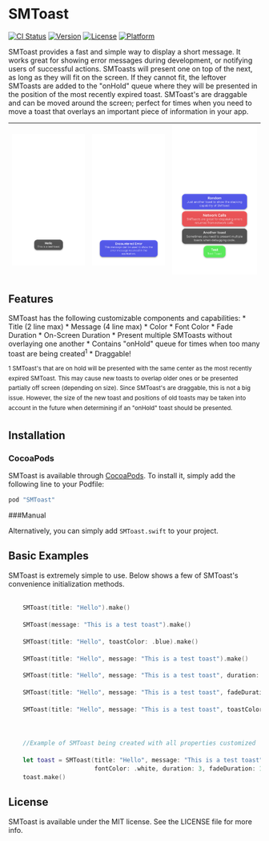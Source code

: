 # SMToast

[![CI Status](http://img.shields.io/travis/mandrusiaks/SMToast.svg?style=flat)](https://travis-ci.org/mandrusiaks/SMToast)
[![Version](https://img.shields.io/cocoapods/v/SMToast.svg?style=flat)](http://cocoapods.org/pods/SMToast)
[![License](https://img.shields.io/cocoapods/l/SMToast.svg?style=flat)](http://cocoapods.org/pods/SMToast)
[![Platform](https://img.shields.io/cocoapods/p/SMToast.svg?style=flat)](http://cocoapods.org/pods/SMToast)

SMToast provides a fast and simple way to display a short message. It works great for showing error messages during development, or notifying users of successful actions. SMToasts will present one on top of the next, as long as they will fit on the screen. If they cannot fit, the leftover SMToasts are added to the "onHold" queue where they will be presented in the position of the most recently expired toast. SMToast's are draggable and can be moved around the screen; perfect for times when you need to move a toast that overlays an important piece of information in your app.

| ![SMToast](SMToast/Assets/SMToast.png) | ![SMToast2](SMToast/Assets/SMToast2.png) | ![Multi-SMToast](SMToast/Assets/Multi-SMToast.png)|
|:--------------------------------------:|:----------------------------------------:|:-------------------------------------------------:|

## Features
    
SMToast has the following customizable components and capabilities:
    * Title (2 line max)
    * Message (4 line max)
    * Color
    * Font Color
    * Fade Duration
    * On-Screen Duration
    * Present multiple SMToasts without overlaying one another
    * Contains "onHold" queue for times when too many toast are being created<sup>1</sup>
    * Draggable!

<sup>1 SMToast's that are on hold will be presented with the same center as the most recently expired SMToast. This may cause new toasts to overlap older ones or be presented partially off screen (depending on size). Since SMToast's are draggable, this is not a big issue. However, the size of the new toast and positions of old toasts may be taken into account in the future when determining if an "onHold" toast should be presented.</sup>


## Installation

### CocoaPods

SMToast is available through [CocoaPods](http://cocoapods.org). To install
it, simply add the following line to your Podfile:

```ruby
pod "SMToast"
```

###Manual

Alternatively, you can simply add ```SMToast.swift``` to your project.

## Basic Examples

SMToast is extremely simple to use. Below shows a few of SMToast's convenience initialization methods.

```swift

    SMToast(title: "Hello").make()

    SMToast(message: "This is a test toast").make()
    
    SMToast(title: "Hello", toastColor: .blue).make()

    SMToast(title: "Hello", message: "This is a test toast").make()

    SMToast(title: "Hello", message: "This is a test toast", duration: 6).make()

    SMToast(title: "Hello", message: "This is a test toast", fadeDuration: 3).make()

    SMToast(title: "Hello", message: "This is a test toast", toastColor: .blue, fontColor: .white).make()



    //Example of SMToast being created with all properties customized

    let toast = SMToast(title: "Hello", message: "This is a test toast", toastColor: .blue, 
                        fontColor: .white, duration: 3, fadeDuration: 1)
    toast.make()

```

## License

SMToast is available under the MIT license. See the LICENSE file for more info.

